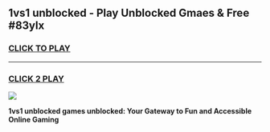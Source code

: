 
## 1vs1 unblocked - Play Unblocked Gmaes & Free #83ylx
<h3>
<a href="https://news.freeplayer.one?title=1vs1_unblocked&ref=03M">CLICK TO PLAY</a></h3>
<hr>

<h3>
<a href="https://news.freeplayer.one?title=1vs1_unblocked&ref=03M">CLICK 2 PLAY</a>
  
</h3>

<a href="https://news.freeplayer.one?title=1vs1_unblocked&ref=03M"><img src="https://clearcache.store/games.png"></a>


**1vs1 unblocked games unblocked: Your Gateway to Fun and Accessible Online Gaming**
